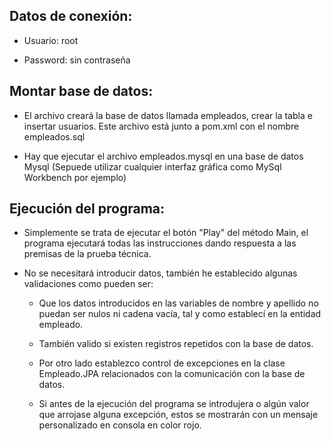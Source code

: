 ## Datos de conexión:

- Usuario: root

- Password: sin contraseña

## Montar base de datos:

- El archivo creará la base de datos llamada empleados, crear la tabla e insertar usuarios. Este archivo está junto a pom.xml con el nombre empleados.sql

- Hay que ejecutar el archivo empleados.mysql en una base de datos Mysql (Sepuede utilizar cualquier interfaz gráfica como MySql Workbench por ejemplo)

## Ejecución del programa:

- Simplemente se trata de ejecutar el botón "Play" del método Main, el programa ejecutará todas las instrucciones dando respuesta a las premisas de la prueba técnica.

-  No se necesitará introducir datos, también he establecido algunas validaciones como pueden ser:
  
    -  Que los datos introducidos en las variables de nombre y apellido no puedan ser nulos ni cadena vacía, tal y como establecí en la entidad empleado.
    
    -  También valido si existen registros repetidos con la base de datos.
    
    -  Por otro lado establezco control de excepciones en la clase Empleado.JPA relacionados con la comunicación con la base de datos.
    
    - Si antes de la ejecución del programa se introdujera o algún valor que arrojase alguna excepción, estos se mostrarán con un mensaje personalizado en consola en color rojo.



